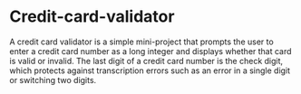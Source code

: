 # Credit-card-validator
A credit card validator is a simple mini-project that prompts the user to enter a credit card number as a long integer and displays whether that card is valid or invalid. The last digit of a credit card number is the check digit, which protects against transcription errors such as an error in a single digit or switching two digits. 
